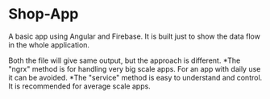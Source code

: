 # Shop-App
A basic app using Angular and Firebase. It is built just to show the data flow in the whole application.

Both the file will give same output, but the approach is different.
*The "ngrx" method is for handling very big scale apps. For an app with daily use it can be avoided.
*The "service" method is easy to understand and control. It is recommended for average scale apps.

